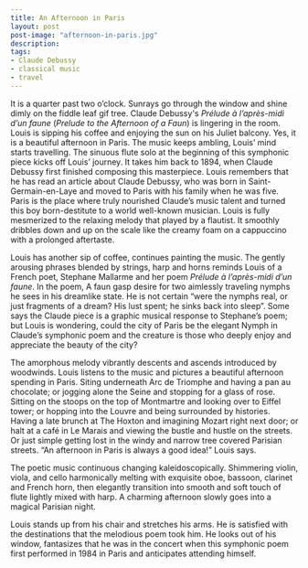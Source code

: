 ```yaml
---
title: An Afternoon in Paris
layout: post
post-image: "afternoon-in-paris.jpg"
description:
tags:
- Claude Debussy
- classical music
- travel
---
```


It is a quarter past two o’clock. Sunrays go through the window and shine dimly on the fiddle leaf gif tree. Claude Debussy's *Prélude à l’après-midi d’un faune* (*Prelude to the Afternoon of a Faun*) is lingering in the room. Louis is sipping his coffee and enjoying the sun on his Juliet balcony. Yes, it is a beautiful afternoon in Paris. The music keeps ambling, Louis’ mind starts travelling.
The sinuous flute solo at the beginning of this symphonic piece kicks off Louis’ journey. It takes him back to 1894, when Claude Debussy first finished composing this masterpiece. Louis remembers that he has read an article about Claude Debussy, who was born in Saint-Germain-en-Laye and moved to Paris with his family when he was five. Paris is the place where truly nourished Claude’s music talent and turned this boy born-destitute to a world well-known musician. Louis is fully mesmerized to the relaxing melody that played by a flautist. It smoothly dribbles down and up on the scale like the creamy foam on a cappuccino with a prolonged aftertaste.

Louis has another sip of coffee, continues painting the music. The gently arousing phrases blended by strings, harp and horns reminds Louis of a French poet, Stephane Mallarme and her poem *Prélude à l’après-midi d’un faune*. In the poem, A faun gasp desire for two aimlessly traveling nymphs he sees in his dreamlike state. He is not certain “were the nymphs real, or just fragments of a dream? His lust spent; he sinks back into sleep”. Some says the Claude piece is a graphic musical response to Stephane’s poem; but Louis is wondering, could the city of  Paris be the elegant Nymph in Claude’s symphonic poem and the creature is those who deeply enjoy and appreciate the beauty of the city?

The amorphous melody vibrantly descents and ascends introduced by woodwinds. Louis listens to the music and pictures a beautiful afternoon spending in Paris. Siting underneath Arc de Triomphe and having a pan au chocolate; or jogging alone the Seine and stopping for a glass of rose. Sitting on the stoops on the top of Montmartre and looking over to Eiffel tower; or hopping into the Louvre and being surrounded by histories. Having a late brunch at The Hoxton and imagining Mozart right next door; or halt at a café in Le Marais and viewing the bustle and hustle on the streets. Or just simple getting lost in the windy and narrow tree covered Parisian streets. “An afternoon in Paris is always a good idea!” Louis says. 

The poetic music continuous changing kaleidoscopically. Shimmering violin, viola, and cello harmonically melting with exquisite oboe, bassoon, clarinet and French horn, then elegantly transition into smooth and soft touch of flute lightly mixed with harp. A charming afternoon slowly goes into a magical Parisian night. 

Louis stands up from his chair and stretches his arms. He is satisfied with the destinations that the melodious poem took him.  He looks out of his window, fantasizes that he was in the concert when this symphonic poem first performed in 1984 in Paris and anticipates attending himself.  
